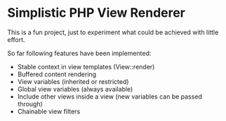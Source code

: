 # Simplistic PHP View Renderer

This is a fun project, just to experiment what could be achieved with little effort.

So far following features have been implemented:

* Stable context in view templates (View::render)
* Buffered content rendering
* View variables (inherited or restricted)
* Global view variables (always available)
* Include other views inside a view (new variables can be passed through)
* Chainable view filters
